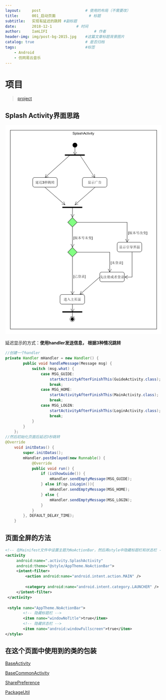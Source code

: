 ```yaml
---
layout:     post                    # 使用的布局（不需要改）
title:      001_启动页面               # 标题
subtitle:   实现有延迟的跳转 #副标题
date:       2018-12-1           # 时间
author:     IamLIFI                     # 作者
header-img: img/post-bg-2015.jpg    #这篇文章标题背景图片
catalog: true                       # 是否归档
tags:                               #标签
    - Android
    - 仿网易云音乐
---
```


# 项目
>[project](https://github.com/IamLIFI/android/tree/master/RewriteMusic)

## Splash Activity界面思路

![pic1](https://github.com/IamLIFI/IamLIFI.github.io/blob/master/img/1.png?raw=true)

延迟显示的方式：**使用handler发送信息， 根据3种情况跳转**
```java
//创建一个handler
private Handler mHandler = new Handler() {
        public void handleMessage(Message msg) {
            switch (msg.what) {
                case MSG_GUIDE:
                    startActivityAfterFinishThis(GuideActivity.class);
                    break;
                case MSG_HOME:
                    startActivityAfterFinishThis(MainActivity.class);
                    break;
                case MSG_LOGIN:
                    startActivityAfterFinishThis(LoginActivity.class);
                    break;
            }
        }
    };
//然后初始化页面后延迟3秒跳转
@Override
    void initDatas() {
        super.initDatas();
        mHandler.postDelayed(new Runnable() {
            @Override
            public void run() {
                if (isShowGuide()) {
                    mHandler.sendEmptyMessage(MSG_GUIDE);
                } else if(sp.isLogin()){
                    mHandler.sendEmptyMessage(MSG_HOME);
                } else {
                    mHandler.sendEmptyMessage(MSG_LOGIN);
                }
            }
        }, DEFAULT_DELAY_TIME);
    }

```

## 页面全屏的方法
```xml
<!-- 在Mainifest文件中设置主题为NoActionBar，然后再style中隐藏标题栏和状态栏 -->
<activity
     android:name=".activity.SplashActivity"
     android:theme="@style/AppTheme.NoActionBar">
     <intent-filter>
         <action android:name="android.intent.action.MAIN" />

         <category android:name="android.intent.category.LAUNCHER" />
     </intent-filter>
 </activity>

 <style name="AppTheme.NoActionBar">
        <!-- 隐藏标题栏 -->
        <item name="windowNoTitle">true</item>
        <!-- 隐藏状态栏 -->
        <item name="android:windowFullscreen">true</item>
</style>
```

## 在这个页面中使用到的类的包装
[BaseActivity](https://iamlifi.github.io/2018/12/01/BaseActivity/)

[BaseCommonActivity](https://iamlifi.github.io/2018/12/01/BaseCommonActivity-vs-BaseTitleActivty/)

[SharePreference](https://baidu.com)

[PackageUtil](https://baidu.com)
